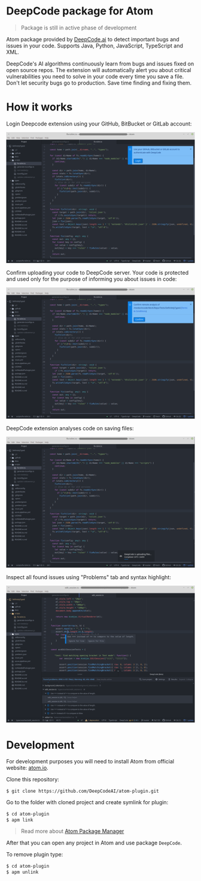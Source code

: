 # DeepCode package for Atom

> Package is still in active phase of development 

Atom package provided by <a href="https://www.deepcode.ai/">DeepCode.ai</a> to detect important bugs and issues
in your code. Supports Java, Python, JavaScript, TypeScript and XML.

DeepCode's AI algorithms continuously learn from bugs and issues fixed on open source
repos. The extension will automatically alert you about critical vulnerabilities you need to solve
in your code every time you save a file. Don't let security bugs go to production. Save time
finding and fixing them.

# How it works

Login Deepcode extension using your GitHub, BitBucket or GitLab account:

![login](images/login.png)

Confirm uploading your code to DeepCode server. Your code is protected and used only for the purpose of
informing you about issues in code:

![confirm](images/confirm.png)

DeepCode extension analyses code on saving files:

![deepcode progress](images/progress.png)

Inspect all found issues using "Problems" tab and syntax highlight:

![deepcode problem](images/problem.png)

# Development

For development purposes you will need to install Atom from official website: [atom.io](https://atom.io/). 

Clone this repository:
```shell script
$ git clone https://github.com/DeepCodeAI/atom-plugin.git
```

Go to the folder with cloned project and create symlink for plugin:
```shell script
$ cd atom-plugin
$ apm link
```

> Read more about [Atom Package Manager](https://flight-manual.atom.io/using-atom/sections/atom-packages/#command-line)

After that you can open any project in Atom and use package `DeepCode`. 

To remove plugin type:
```shell script
$ cd atom-plugin
$ apm unlink
```
